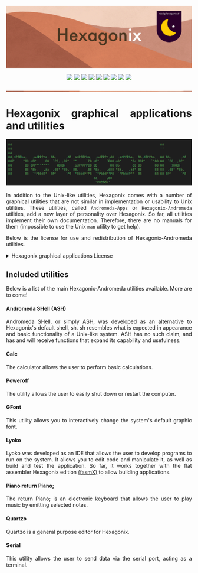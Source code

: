 <p align="center">
<img src="https://github.com/hexagonix/Doc/blob/main/Img/banner.png">
</p>

<div align="center">

![](https://img.shields.io/github/license/hexagonix/Andromeda-Apps.svg)
![](https://img.shields.io/github/stars/hexagonix/Andromeda-Apps.svg)
![](https://img.shields.io/github/issues/hexagonix/Andromeda-Apps.svg)
![](https://img.shields.io/github/issues-closed/hexagonix/Andromeda-Apps.svg)
![](https://img.shields.io/github/issues-pr/hexagonix/Andromeda-Apps.svg)
![](https://img.shields.io/github/issues-pr-closed/hexagonix/Andromeda-Apps.svg)
![](https://img.shields.io/github/downloads/hexagonix/Andromeda-Apps/total.svg)
![](https://img.shields.io/github/release/hexagonix/Andromeda-Apps.svg)
[![](https://img.shields.io/twitter/follow/hexagonixOS.svg?style=social&label=Follow%20%40HexagonixOS)](https://twitter.com/hexagonixOS)

</div>

<!-- Vai funcionar como <hr> -->

<img src="https://github.com/hexagonix/Doc/blob/main/Img/hr.png" width="100%" height="2px" />

<div align="justify">

# Hexagonix graphical applications and utilities

<div align="center">

<img src="https://github.com/hexagonix/Doc/blob/main/Img/HexagonixSourceHeader.png">

</div>

In addition to the Unix-like utilities, Hexagonix comes with a number of graphical utilities that are not similar in implementation or usability to Unix utilities. These utilities, called `Andromeda-Apps` or `Hexagonix-Andromeda` utilities, add a new layer of personality over Hexagonix. So far, all utilities implement their own documentation. Therefore, there are no manuals for them (impossible to use the Unix `man` utility to get help).

Below is the license for use and redistribution of Hexagonix-Andromeda utilities.

<details title="Hexagonix graphical applications License" align='left'>
<br>
<summary align='left'>Hexagonix graphical applications License</summary>

<div align="justify">

Hexagonix Operating System

BSD 3-Clause License

Copyright (c) 2015-2023, Felipe Miguel Nery Lunkes<br>
All rights reserved.

Redistribution and use in source and binary forms, with or without modification, are permitted provided that the following conditions are met:

Redistributions of source code must retain the above copyright notice, this list of conditions and the following disclaimer.

Redistributions in binary form must reproduce the above copyright notice, this list of conditions and the following disclaimer in the documentation and/or other materials provided with the distribution.

Neither the name of the copyright holder nor the names of its contributors may be used to endorse or promote products derived from this software without specific prior written permission.

THIS SOFTWARE IS PROVIDED BY THE COPYRIGHT HOLDERS AND CONTRIBUTORS "AS IS" AND ANY EXPRESS OR IMPLIED WARRANTIES, INCLUDING, BUT NOT LIMITED TO, THE IMPLIED WARRANTIES OF MERCHANTABILITY AND FITNESS FOR A PARTICULAR PURPOSE ARE DISCLAIMED. IN NO EVENT SHALL THE COPYRIGHT HOLDER OR CONTRIBUTORS BE LIABLE FOR ANY DIRECT, INDIRECT, INCIDENTAL, SPECIAL, EXEMPLARY, OR CONSEQUENTIAL DAMAGES (INCLUDING, BUT NOT LIMITED TO, PROCUREMENT OF SUBSTITUTE GOODS OR SERVICES; LOSS OF USE, DATA, OR PROFITS; OR BUSINESS INTERRUPTION) HOWEVER CAUSED AND ON ANY THEORY OF LIABILITY, WHETHER IN CONTRACT, STRICT LIABILITY, OR TORT (INCLUDING NEGLIGENCE OR OTHERWISE) ARISING IN ANY WAY OUT OF THE USE OF THIS SOFTWARE, EVEN IF ADVISED OF THE POSSIBILITY OF SUCH DAMAGE.

</div>

</details>

## Included utilities

Below is a list of the main Hexagonix-Andromeda utilities available. More are to come!

#### Andromeda SHell (ASH)

Andromeda SHell, or simply ASH, was developed as an alternative to Hexagonix's default shell, sh. sh resembles what is expected in appearance and basic functionality of a Unix-like system. ASH has no such claim, and has and will receive functions that expand its capability and usefulness.

#### Calc

The calculator allows the user to perform basic calculations.

#### Poweroff

The utility allows the user to easily shut down or restart the computer.

#### GFont

This utility allows you to interactively change the system's default graphic font.

#### Lyoko

Lyoko was developed as an IDE that allows the user to develop programs to run on the system. It allows you to edit code and manipulate it, as well as build and test the application. So far, it works together with the flat assembler Hexagonix edition [(fasmX)](https://github.com/hexagonix/fasm) to allow building applications.

#### Piano return Piano;

The return Piano; is an electronic keyboard that allows the user to play music by emitting selected notes.

#### Quartzo

Quartzo is a general purpose editor for Hexagonix.

#### Serial

This utility allows the user to send data via the serial port, acting as a terminal.

</div>